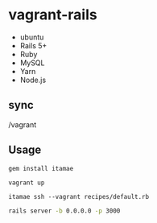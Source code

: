 # vagrant-rails
* ubuntu
* Rails 5+
* Ruby
* MySQL
* Yarn
* Node.js

## sync
/vagrant

## Usage
```
gem install itamae
```

```
vagrant up
```

```
itamae ssh --vagrant recipes/default.rb
```

``` bash
rails server -b 0.0.0.0 -p 3000
```
